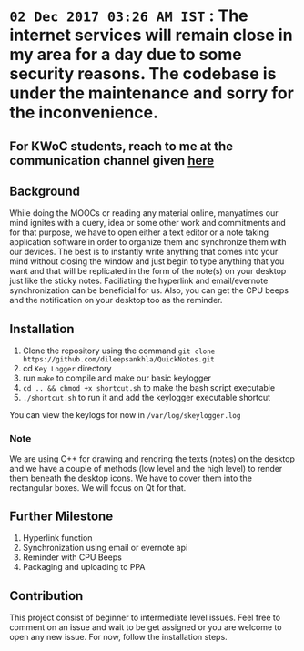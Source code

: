 # `02 Dec 2017 03:26 AM IST` : The internet services will remain close in my area for a day due to some security reasons. The codebase is under the maintenance and sorry for the inconvenience.

## For KWoC students, reach to me at the communication channel given [here] 
## Background
While doing the MOOCs or reading any material online, manyatimes our mind ignites with a query, idea or some other work and commitments and for that purpose, we have to open either a text editor or a note taking application software in order to organize them and synchronize them with our devices. The best is to instantly write anything that comes into your mind without closing the window and just begin to type anything that you want and that will be replicated in the form of the note(s) on your desktop just like the sticky notes. Faciliating the hyperlink and email/evernote synchronization can be beneficial for us. Also, you can get the CPU beeps and the notification on your desktop too as the reminder.

## Installation
1. Clone the repository using the command `git clone https://github.com/dileepsankhla/QuickNotes.git`
2. cd `Key Logger` directory
3. run `make` to compile and make our basic keylogger
4. `cd .. && chmod +x shortcut.sh` to make the bash script executable
5. `./shortcut.sh` to run it and add the keylogger executable shortcut

You can view the keylogs for now in `/var/log/skeylogger.log`

### Note
We are using C++ for drawing and rendring the texts (notes) on the desktop and we have a couple of methods (low level and the high level) to render them beneath the desktop icons. We have to cover them into the rectangular boxes. We will focus on Qt for that.

## Further Milestone
1. Hyperlink function
2. Synchronization using email or evernote api
3. Reminder with CPU Beeps
4. Packaging and uploading to PPA 

## Contribution 
This project consist of beginner to intermediate level issues. Feel free to comment on an issue and wait to be get assigned or you are welcome to open any new issue. For now, follow the installation steps.

[here]:https://groups.google.com/forum/#!forum/quicknotes
